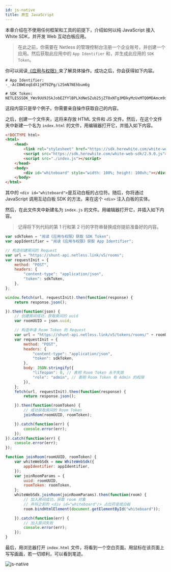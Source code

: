 ```yaml
---
id: js-native
title: 原生 JavaScript
---
```


本章介绍在不使用任何框架和工具的前提下，介绍如何以纯 JavaScript 接入White SDK，并开发 Web 互动白板应用。

> 在此之前，你需要在 Netless 的管理控制台注册一个企业账号，并创建一个应用。然后获取此应用中的 `App Identifier` 和，并生成此应用的 `SDK Token`。

你可以阅读[《应用与权限》](https://developer.netless.link/documents/guan-li-kong-zhi-tai/applications-and-authority)来了解具体操作。成功之后，你会获得如下内容。

```text
# App Identifier:
-_-AcIBWEeqEdX1jHT9ZPg/i25mN7NEhbum6g

# SDK Token:
NETLESSSDK_YWs9UU9JSkJobEZfYlBPLXdNeSZub25jZT0xNTg3MDkyMzUxMTQ0MDAmcm9sZT0wJnNpZz1mYmUzOTI3MjhkZmVhNTc4MzllZTdhNWQ3N2RhZjdjNjkyZmUwNzk1Y2M2MGFhMzE1Y2YxZDY1YmMxODkxNmRi
```

这段内容只是举个例子。你需要亲自操作获取自己的内容。

之后，创建一个文件夹，这将来存放 HTML 文件和 JS 文件。然后，在这个文件夹中新建一个名为 `index.html` 的文件，用编辑器打开它，并插入如下内容。

```html
<!DOCTYPE html>
<html>
    <head>
        <link rel="stylesheet" href="https://sdk.herewhite.com/white-web-sdk/2.9.0.css">
        <script src="https://sdk.herewhite.com/white-web-sdk/2.9.0.js"></script>
        <script src="./index.js"></script>
    </head>
    <body>
        <div id="whiteboard" style="width: 100%; height: 100vh;"></div>
    </body>
</html>
```

其中的 `<div id="whiteboard">`是互动白板的占位符。随后，你将通过 JavaScript 调用互动白板 SDK 的方法，来在这个 `<div>` 注入白板的实体。

然后，在此文件夹中新建名为 `index.js` 的文件。用编辑器打开它，并插入如下内容。

> 记得将下列代码的第 1 行和第 2 行的字符串替换成你提前准备好的内容。

```javascript
var sdkToken = "阅读《应用与权限》获取 SDK Token";
var appIdentifier = "阅读《应用与权限》获取 App Identifier";

// 构造创建房间的 Request
var url = "https://shunt-api.netless.link/v5/rooms";
var requestInit = {
    method: "POST",
    headers: {
        "content-type": "application/json",
        "token": sdkToken,
    },
};

window.fetch(url, requestInit).then(function(response) {
    return response.json();

}).then(function(json) {
    // 创建房间成功，获取房间的 uuid
    var roomUUID = json.uuid;

    // 构造申请 Room Token 的 Request
    var url = "https://shunt-api.netless.link/v5/tokens/rooms/" + roomUUID;
    var requestInit = {
        method: "POST",
        headers: {
            "content-type": "application/json",
            "token": sdkToken,
        },
        body: JSON.stringify({
            "lifespan": 0, // 表明 Room Token 永不失效
            "role": "admin", // 表明 Room Token 有 Admin 的权限
        }),
    };
    fetch(url, requestInit).then(function(response) {
        return response.json();

    }).then(function(roomToken) {
        // 成功获取房间的 Room Token
        joinRoom(roomUUID, roomToken);

    }).catch(function(err) {
        console.error(err);
    });
}).catch(function(err) {
    console.error(err);
});

function joinRoom(roomUUID, roomToken) {
    var whiteWebSdk = new WhiteWebSdk({
        appIdentifier: appIdentifier,
    });
    var joinRoomParams = {
        uuid: roomUUID,
        roomToken: roomToken,
    };
    whiteWebSdk.joinRoom(joinRoomParams).then(function(room) {
        // 加入房间成功，获取 room 对象
        // 并将之前的 <div id="whiteboard"/> 占位符变成白板
        room.bindHtmlElement(document.getElementById("whiteboard"));

    }).catch(function(err) {
        // 加入房间失败
        console.error(err);
    });
}
```

最后，用浏览器打开 `index.html` 文件，将看到一个空白页面。用鼠标在该页面上写写画画，若一切顺利，可以看到笔迹。

![js-native](/img/js-native-view.png)

